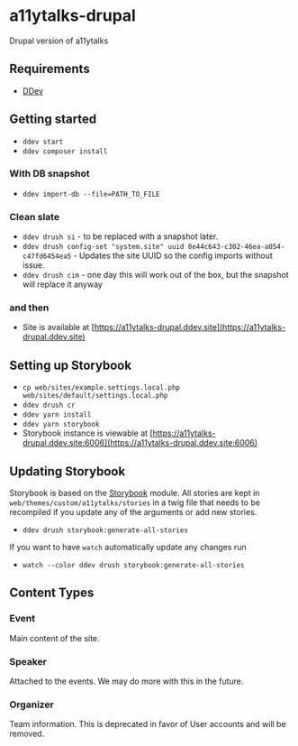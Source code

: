 # a11ytalks-drupal
Drupal version of a11ytalks

## Requirements

- [DDev](https://ddev.com/get-started/)

## Getting started

- `ddev start`
- `ddev composer install`

### With DB snapshot

- `ddev import-db --file=PATH_TO_FILE`

### Clean slate

- `ddev drush si` - to be replaced with a snapshot later.
- `ddev drush config-set "system.site" uuid 8e44c643-c302-46ea-a054-c47fd6454ea5` - Updates the site UUID so the config imports without issue.
- `ddev drush cim` - one day this will work out of the box, but the snapshot will replace it anyway

### and then
- Site is available at [https://a11ytalks-drupal.ddev.site](https://a11ytalks-drupal.ddev.site)

## Setting up Storybook

- `cp web/sites/example.settings.local.php web/sites/default/settings.local.php`
- `ddev drush cr`
- `ddev yarn install`
- `ddev yarn storybook`
- Storybook instance is viewable at [https://a11ytalks-drupal.ddev.site:6006](https://a11ytalks-drupal.ddev.site:6006)

## Updating Storybook

Storybook is based on the [Storybook](https://www.drupal.org/project/storybook) module. All stories are kept in `web/themes/custom/a11ytalks/stories` in a twig file that needs to be recompiled if you update any of the arguments or add new stories.

- `ddev drush storybook:generate-all-stories`

If you want to have `watch` automatically update any changes run

- `watch --color ddev drush storybook:generate-all-stories`

## Content Types

### Event

Main content of the site.

### Speaker

Attached to the events. We may do more with this in the future.

### Organizer

Team information. This is deprecated in favor of User accounts and will be
removed.
